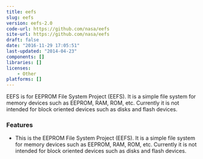 ```yaml
---
title: eefs
slug: eefs
version: eefs-2.0
code-url: https://github.com/nasa/eefs
site-url: https://github.com/nasa/eefs
draft: false
date: "2016-11-29 17:05:51"
last-updated: "2014-04-23"
components: []
libraries: []
licenses:
    - Other
platforms: []
---
```

EEFS is for EEPROM File System Project (EEFS). It is a simple file system for memory devices such as EEPROM, RAM, ROM, etc. Currently it is not intended for block oriented devices such as disks and flash devices.

<!--more-->

### Features

- This is the EEPROM File System Project (EEFS). It is a simple file system for memory devices such as EEPROM, RAM, ROM, etc. Currently it is not intended for block oriented devices such as disks and flash devices.

<!--github-projects-->
